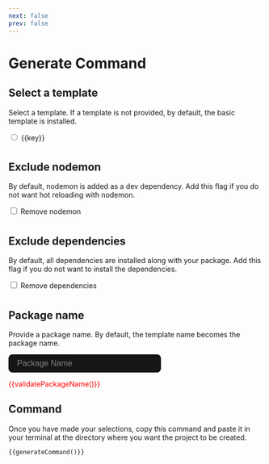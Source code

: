 ```yaml
---
next: false
prev: false
---
```


<script>
import { templates } from '../bin/configs';

export default {
    data() {
        return {
            templates: templates,

            selectedTemplate: "",
            packageName: "",
            removeNodemon: false,
            removeDeps: false,
        }
    },
    methods: {
        generateCommand() {
            let command = "qse init"

            if (this.selectedTemplate) {
                command += ` -t ${this.templates[this.selectedTemplate].name}`
            }

            if (this.packageName && !this.validatePackageName()) {
                command += ` -n ${this.packageName}`
            }

            if (this.removeNodemon) {
                command += " --remove-nodemon"
            }

            if (this.removeDeps) {
                command += " --remove-deps"
            }

            return command
        },
        validatePackageName() {
            let err = ""

            if (this.packageName.length > 214) {
                err = "Package name must have less than or equal to 214 characters."
            } else if (/[ #%]/.test(this.packageName)) {
                err = "Package name must not contain non URL friendly characters (%, #, space)."
            } else if (/[A-Z]/.test(this.packageName)) {
                err = "Package name must contain only lower case letters."
            }

            return err
        }
    }
}
</script>

# Generate Command

## Select a template
Select a template. If a template is not provided, by default, the basic template is installed.
<div>
    <div v-for="(val, key) in templates">
        <input type="radio" :id="key" :value="key" v-model="selectedTemplate">
        <label :for="key">{{key}}</label>
    </div>
</div>

## Exclude nodemon
By default, nodemon is added as a dev dependency. Add this flag if you do not want hot reloading with nodemon.
<div>
    <input type="checkbox" id="remove-nodemon" v-model="removeNodemon">
    <label for="remove-nodemon">Remove nodemon</label>
</div>

## Exclude dependencies
By default, all dependencies are installed along with your package. Add this flag if you do not want to install the dependencies.
<div>
    <input type="checkbox" id="remove-deps" v-model="removeDeps">
    <label for="remove-deps">Remove dependencies</label>
</div>

## Package name
Provide a package name. By default, the template name becomes the package name.
<div>
    <input type="text" id="package-name" v-model="packageName" placeholder="Package Name">
    <p class="error-message" v-if="validatePackageName()">{{validatePackageName()}}</p>
</div>

## Command
Once you have made your selections, copy this command and paste it in your terminal at the directory where you want the project to be created.
```shell-vue
{{generateCommand()}}
```

<style>
input[type="text"] {
    background-color: #161618;
    width: 60%;
    min-width: 200px;
    padding: 0.5rem 1rem;
    border: 1px solid transparent;
    border-radius: 8px;
    font-size: 1rem;
    transition: border-color 0.2s ease;
}

input[type="text"]:hover {
    border-color: #a8b1ff;
}

input[type="text"]:focus {
    border-color: #a8b1ff;
}

input[type="text"]::placeholder {
    color: grey;
}

.error-message {
    color: red;
}

label {
    margin-bottom: 0.5rem;
    display: inline-block;
}
</style>